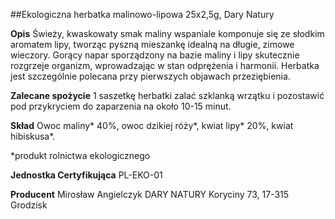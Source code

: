 ##Ekologiczna herbatka malinowo-lipowa 25x2,5g, Dary Natury

**Opis** Świeży, kwaskowaty smak maliny wspaniale komponuje się ze słodkim aromatem lipy, tworząc pyszną mieszankę idealną na długie, zimowe wieczory. Gorący napar sporządzony na bazie maliny i lipy skutecznie rozgrzeje organizm, wprowadzając w stan odprężenia i harmonii. Herbatka jest szczególnie polecana przy pierwszych objawach przeziębienia.

**Zalecane spożycie** 1 saszetkę herbatki zalać szklanką wrzątku i pozostawić pod przykryciem do zaparzenia na około 10-15 minut.

**Skład** Owoc maliny\* 40%, owoc dzikiej róży\*, kwiat lipy\* 20%, kwiat hibiskusa\*.

\*produkt rolnictwa ekologicznego

**Jednostka Certyfikująca** PL-EKO-01

**Producent** Mirosław Angielczyk DARY NATURY
Koryciny 73, 17-315 Grodzisk
